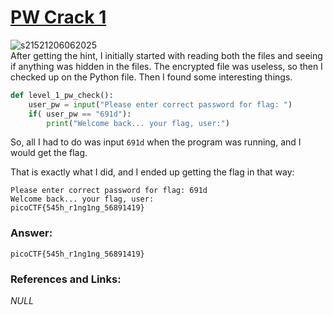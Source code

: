 # <a href="https://play.picoctf.org/practice/challenge/245">PW Crack 1</a>

![s21521206062025](https://a.okmd.dev/md/684315b5d864f.png)  
After getting the hint, I initially started with reading both the files and seeing if anything was hidden in the files. The encrypted file was useless, so then I checked up on the Python file. Then I found some interesting things.

```Python
def level_1_pw_check():
    user_pw = input("Please enter correct password for flag: ")
    if( user_pw == "691d"):
        print("Welcome back... your flag, user:")
```

So, all I had to do was input `691d` when the program was running, and I would get the flag.

That is exactly what I did, and I ended up getting the flag in that way:
```
Please enter correct password for flag: 691d
Welcome back... your flag, user:
picoCTF{545h_r1ng1ng_56891419}
```

### Answer:
```
picoCTF{545h_r1ng1ng_56891419}
```

### References and Links:
*NULL*
